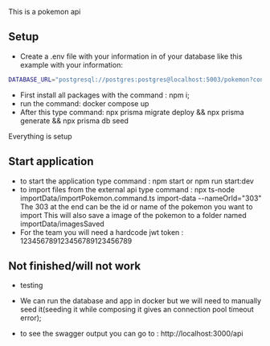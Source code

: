 This is a pokemon api

## Setup
- Create a .env file with your information in of your database like this example with your information:
```bash
DATABASE_URL="postgresql://postgres:postgres@localhost:5003/pokemon?connection_limit=5&pool_timeout=0"
```

- First install all packages with the command : npm i;
- run the command: docker compose up
- After this type command: npx prisma migrate deploy && npx prisma generate && npx prisma db seed 

Everything is setup

## Start application 

- to start the application type command : npm start or npm run start:dev
- to import files from the external api type command : npx ts-node importData/importPokemon.command.ts import-data --nameOrId="303"
The 303 at the end can be the id or name of the pokemon you want to import 
This will also save a image of the pokemon to a folder named importData/imagesSaved
- For the team you will need a hardcode jwt token : 123456789123456789123456789

## Not finished/will not work
- testing
- We can run the database and app in docker but we will need to manually seed it(seeding it while composing it gives an connection pool timeout error);

- to see the swagger output you can go to : http://localhost:3000/api

